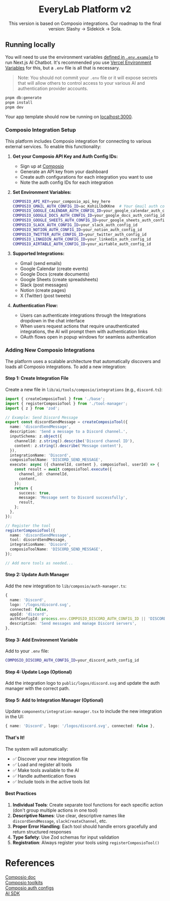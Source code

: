 <h1 align="center">EveryLab Platform v2</h1>

<p align="center">
    This version is based on Composio integrations. Our roadmap to the final version: Slashy -> Sidekick -> Sola.
</p>

## Running locally

You will need to use the environment variables [defined in `.env.example`](.env.example) to run Next.js AI Chatbot. It's recommended you use [Vercel Environment Variables](https://vercel.com/docs/projects/environment-variables) for this, but a `.env` file is all that is necessary.

> Note: You should not commit your `.env` file or it will expose secrets that will allow others to control access to your various AI and authentication provider accounts.

```bash
pnpm db:generate
pnpm install
pnpm dev
```

Your app template should now be running on [localhost:3000](http://localhost:3000).

### Composio Integration Setup

This platform includes Composio integration for connecting to various external services. To enable this functionality:

1. **Get your Composio API Key and Auth Config IDs:**
   - Sign up at [Composio](https://composio.dev)
   - Generate an API key from your dashboard
   - Create auth configurations for each integration you want to use
   - Note the auth config IDs for each integration

2. **Set Environment Variables:**
   ```bash
   COMPOSIO_API_KEY=your_composio_api_key_here
   COMPOSIO_GMAIL_AUTH_CONFIG_ID=ac_KohiLlbdKKne  # Your Gmail auth config ID
   COMPOSIO_GOOGLE_CALENDAR_AUTH_CONFIG_ID=your_google_calendar_auth_config_id
   COMPOSIO_GOOGLE_DOCS_AUTH_CONFIG_ID=your_google_docs_auth_config_id
   COMPOSIO_GOOGLE_SHEETS_AUTH_CONFIG_ID=your_google_sheets_auth_config_id
   COMPOSIO_SLACK_AUTH_CONFIG_ID=your_slack_auth_config_id
   COMPOSIO_NOTION_AUTH_CONFIG_ID=your_notion_auth_config_id
   COMPOSIO_TWITTER_AUTH_CONFIG_ID=your_twitter_auth_config_id
   COMPOSIO_LINKEDIN_AUTH_CONFIG_ID=your_linkedin_auth_config_id
   COMPOSIO_AIRTABLE_AUTH_CONFIG_ID=your_airtable_auth_config_id
   ```

3. **Supported Integrations:**
   - Gmail (send emails)
   - Google Calendar (create events)
   - Google Docs (create documents)
   - Google Sheets (create spreadsheets)
   - Slack (post messages)
   - Notion (create pages)
   - X (Twitter) (post tweets)

4. **Authentication Flow:**
   - Users can authenticate integrations through the Integrations dropdown in the chat interface
   - When users request actions that require unauthenticated integrations, the AI will prompt them with authentication links
   - OAuth flows open in popup windows for seamless authentication


### Adding New Composio Integrations

The platform uses a scalable architecture that automatically discovers and loads all Composio integrations. To add a new integration:

#### Step 1: Create Integration File

Create a new file in `lib/ai/tools/composio/integrations` (e.g., `discord.ts`):

```typescript
import { createComposioTool } from './base';
import { registerComposioTool } from './tool-manager';
import { z } from 'zod';

// Example: Send Discord Message
export const discordSendMessage = createComposioTool({
  name: 'discordSendMessage',
  description: 'Send a message to a Discord channel.',
  inputSchema: z.object({
    channelId: z.string().describe('Discord channel ID'),
    content: z.string().describe('Message content'),
  }),
  integrationName: 'Discord',
  composioToolName: 'DISCORD_SEND_MESSAGE',
  execute: async ({ channelId, content }, composioTool, userId) => {
    const result = await composioTool.execute({
      channel_id: channelId,
      content,
    });
    return {
      success: true,
      message: 'Message sent to Discord successfully',
      result,
    };
  },
});

// Register the tool
registerComposioTool({
  name: 'discordSendMessage',
  tool: discordSendMessage,
  integrationName: 'Discord',
  composioToolName: 'DISCORD_SEND_MESSAGE',
});

// Add more tools as needed...
```

#### Step 2: Update Auth Manager

Add the new integration to `lib/composio/auth-manager.ts`:

```typescript
{
  name: 'Discord',
  logo: '/logos/discord.svg',
  connected: false,
  appId: 'discord',
  authConfigId: process.env.COMPOSIO_DISCORD_AUTH_CONFIG_ID || 'DISCORD',
  description: 'Send messages and manage Discord servers',
},
```

#### Step 3: Add Environment Variable

Add to your `.env` file:

```bash
COMPOSIO_DISCORD_AUTH_CONFIG_ID=your_discord_auth_config_id
```

#### Step 4: Update Logo (Optional)

Add the integration logo to `public/logos/discord.svg` and update the auth manager with the correct path.

#### Step 5: Add to Integration Manager (Optional)

Update `components/integration-manager.tsx` to include the new integration in the UI:

```typescript
{ name: 'Discord', logo: '/logos/discord.svg', connected: false },
```

#### That's It!

The system will automatically:
- ✅ Discover your new integration file
- ✅ Load and register all tools
- ✅ Make tools available to the AI
- ✅ Handle authentication flows
- ✅ Include tools in the active tools list

#### Best Practices

1. **Individual Tools**: Create separate tool functions for each specific action (don't group multiple actions in one tool)
2. **Descriptive Names**: Use clear, descriptive names like `discordSendMessage`, `slackCreateChannel`, etc.
3. **Proper Error Handling**: Each tool should handle errors gracefully and return structured responses
4. **Type Safety**: Use Zod schemas for input validation
5. **Registration**: Always register your tools using `registerComposioTool()`

# References
[Composio doc](https://docs.composio.dev/docs/welcome) \
[Composio toolkits](https://docs.composio.dev/toolkits/introduction) \
[Composio auth configs](https://platform.composio.dev/tech_org_2qeiea/default/auth-configs) \
[AI SDK](https://ai-sdk.dev/docs/foundations/agents)